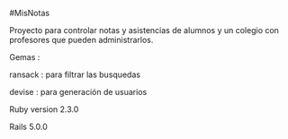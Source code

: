 #MisNotas

Proyecto para controlar notas y asistencias de alumnos y un colegio con profesores que pueden administrarlos.


Gemas :
  
  ransack : para filtrar las busquedas
  
  devise : para generación de usuarios 
  



Ruby version 2.3.0

Rails 5.0.0
